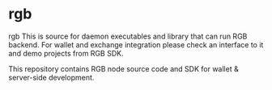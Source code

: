 # rgb
rgb
This is source for daemon executables and library that can run RGB backend. For wallet and exchange integration please check an interface to it and demo projects from RGB SDK.

This repository contains RGB node source code and SDK for wallet & server-side development.
